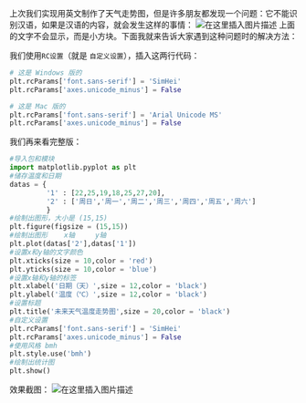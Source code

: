 上次我们实现用英文制作了天气走势图，但是许多朋友都发现一个问题：它不能识别汉语，如果是汉语的内容，就会发生这样的事情：
![在这里插入图片描述](https://pic.2ge.org/cdn/?url=https://img-blog.csdnimg.cn/20201110205611284.png?x-oss-process=image/watermark,type_ZmFuZ3poZW5naGVpdGk,shadow_10,text_aHR0cHM6Ly9ibG9nLmNzZG4ubmV0L1BhbkRhb3hpMjAyMA==,size_16,color_FFFFFF,t_70#pic_center)
上面的文字不会显示，而是小方块。下面我就来告诉大家遇到这种问题时的解决方法：

我们使用`RC设置`（就是 `自定义设置`），插入这两行代码：

```python
# 这是 Windows 版的
plt.rcParams['font.sans-serif'] = 'SimHei' 
plt.rcParams['axes.unicode_minus'] = False

# 这是 Mac 版的
plt.rcParams['font.sans-serif'] = 'Arial Unicode MS'
plt.rcParams['axes.unicode_minus'] = False
```
我们再来看完整版：

```python
#导入包和模块
import matplotlib.pyplot as plt
#储存温度和日期
datas = {
         '1' : [22,25,19,18,25,27,20],
         '2' : ['周日','周一','周二','周三','周四','周五','周六']
         }
#绘制出图形，大小是 (15,15)
plt.figure(figsize = (15,15))
#绘制出图形    x轴     y轴
plt.plot(datas['2'],datas['1'])
#设置x和y轴的文字颜色
plt.xticks(size = 10,color = 'red')
plt.yticks(size = 10,color = 'blue')
#设置x轴和y轴的标签
plt.xlabel('日期（天）',size = 12,color = 'black')
plt.ylabel('温度（℃）',size = 12,color = 'black')
#设置标题
plt.title('未来天气温度走势图',size = 20,color = 'black')
#自定义设置
plt.rcParams['font.sans-serif'] = 'SimHei'
plt.rcParams['axes.unicode_minus'] = False
#使用风格 bmh
plt.style.use('bmh')
#绘制出统计图
plt.show()
```
效果截图：
![在这里插入图片描述](https://pic.2ge.org/cdn/?url=https://img-blog.csdnimg.cn/20201110210247513.png?x-oss-process=image/watermark,type_ZmFuZ3poZW5naGVpdGk,shadow_10,text_aHR0cHM6Ly9ibG9nLmNzZG4ubmV0L1BhbkRhb3hpMjAyMA==,size_16,color_FFFFFF,t_70#pic_center)

